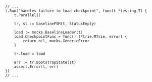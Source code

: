     // ...
    t.Run("handles failure to load checkpoint", func(t *testing.T) {
        t.Parallel()

        tr, st := baselineFSM(t, StatusEmpty)

        load := mocks.BaselineLoader(t)
        load.CheckpointFunc = func() (*trie.MTrie, error) {
            return nil, mocks.GenericError
        }

        tr.load = load

        err := tr.BootstrapState(st)
        assert.Error(t, err)
    })
    // ...